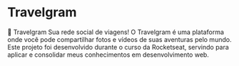 # Travelgram
📍 Travelgram Sua rede social de viagens! O Travelgram é uma plataforma onde você pode compartilhar fotos e vídeos de suas aventuras pelo mundo. Este projeto foi desenvolvido durante o curso da Rocketseat, servindo para aplicar e consolidar meus conhecimentos em desenvolvimento web.
